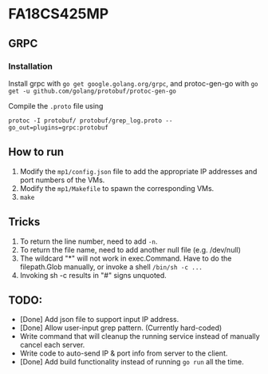 # FA18CS425MP

## GRPC

### Installation

Install grpc with
`go get google.golang.org/grpc`, and protoc-gen-go with `go get -u github.com/golang/protobuf/protoc-gen-go`

Compile the `.proto` file using

`protoc -I protobuf/ protobuf/grep_log.proto --go_out=plugins=grpc:protobuf`

## How to run

1. Modify the `mp1/config.json` file to add the appropriate IP addresses and port numbers of the VMs.
2. Modify the `mp1/Makefile` to spawn the corresponding VMs.
3. `make`

## Tricks

1. To return the line number, need to add `-n`.
2. To return the file name, need to add another null file (e.g. /dev/null)
3. The wildcard "*" will not work in exec.Command. Have to do the filepath.Glob manually, or invoke a shell `/bin/sh -c ...`
4. Invoking sh -c results in "#" signs unquoted.

## TODO:

- [Done] Add json file to support input IP address.
- [Done] Allow user-input grep pattern. (Currently hard-coded)
- Write command that will cleanup the running service instead of manually cancel each server.
- Write code to auto-send IP & port info from server to the client.
- [Done] Add build functionality instead of running `go run` all the time.
